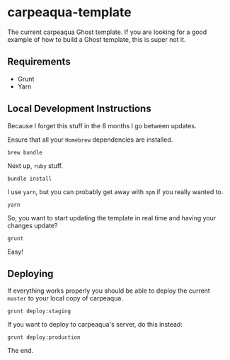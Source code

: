 # carpeaqua-template

The current carpeaqua Ghost template. If you are looking for a good example of how to build a Ghost template, this is super not it.

## Requirements

* Grunt
* Yarn

## Local Development Instructions

Because I forget this stuff in the 8 months I go between updates.

Ensure that all your `Homebrew` dependencies are installed.

    brew bundle

Next up, `ruby` stuff.

    bundle install

I use `yarn`, but you can probably get away with `npm` if you really wanted to.

    yarn

So, you want to start updating the template in real time and having your changes update?

    grunt

Easy!

## Deploying

If everything works properly you should be able to deploy the current `master` to your local copy of carpeaqua.

    grunt deploy:staging

If you want to deploy to carpeaqua's server, do this instead:

    grunt deploy:production

The end.
